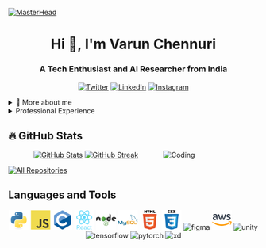 [![MasterHead](https://t3.ftcdn.net/jpg/03/69/52/94/360_F_369529490_oQGJ7EY4FAshFsJUIXJyosgcsktEq29U.jpg)](https://whitedevil.io)

<h1 align="center">Hi 👋, I'm Varun Chennuri</h1>
<h3 align="center">A Tech Enthusiast and AI Researcher from India</h3>
<p align="center">
<a href="https://twitter.com/varun_chennuri" target="blank"><img align="center" width="32px" src="https://i.imgur.com/OXZM1L6.png" alt="Twitter" /></a>
<a href="https://linkedin.com/in/varun_chennuri" target="blank"><img align="center" width="32px" src="https://i.imgur.com/qiXu7b2.png" alt="LinkedIn" /></a>
<a href="https://instagram.com/varun_chennuri" target="blank"><img align="center" width="32px" src="https://i.imgur.com/OViZO8J.png" alt="Instagram" /></a>
</p>


<div>
<details>
  <summary>🧑 More about me</summary>
  
## About Me

I am a passionate tech enthusiast and AI researcher dedicated to developing innovative AI-based solutions. With expertise in large language models, NLP technologies, and software integration, I aim to push the boundaries of what's possible with AI.

- 🔭 **Current Project**: Working on an ASL to Speech Converter to bridge the communication gap for the hearing impaired.
- 🌱 **Learning**: Diving deep into TensorFlow and PyTorch to enhance my machine learning skills.
- 🤝 **Collaboration**: Looking for collaborators and experts to join me in perfecting the ASL to Speech Converter.
- 📫 **Contact**: Reach me at **varunchennuri1309@gmail.com**

</details>

<div>
<details>
  <summary>Professional Experience</summary>
  
## Professional Experience

### AI Researcher and Product Designer at Genie AI
- **Role**: Developing AI-based business solutions and copilots for various sectors.
- **Key Projects**:
  - **ALBIS**: An advanced AI copilot featuring the latest in large language models, NLP technologies, and integration with various software.
  - **FX Tools**: A suite of tools designed to automate processes in business ecosystems, including Lead Manager FX, Match Maker FX, Scheduler FX, and more.
  - **ESG FX Tools**: Future Experience Tools focused on Environmental, Social, and Governance aspects for property management companies.
  - **Government Surveys Automation**: Automating Canadian government surveys to improve efficiency and accuracy.

### Personal Startup: Checkmatics
- **Founder**: Developing a mobile app that helps users decide on the best products to use by analyzing product ingredients and providing recommendations.
- **Features**:
  - Analyzes user skin through a questionnaire.
  - Recommends alternative products if the searched product is not suitable.
  - Provides purchase recommendations to buy the same product for a cheaper price online.

</details>

## 🔥 GitHub Stats

<img align="right" width="38%" alt="Coding"  src="https://media.giphy.com/media/qgQUggAC3Pfv687qPC/giphy.gif">

<p align="center">
  <a href="https://github.com/chennurivarun"><img width="50%" src="https://github-readme-stats.vercel.app/api?username=chennurivarun&show_icons=true&locale=en&layout=compact&theme=radical&title_color=ff3068" alt="GitHub Stats" /></a>
  <a href="https://github.com/chennurivarun"><img width="50%" src="http://github-readme-streak-stats.herokuapp.com/?user=chennurivarun&theme=radical&date_format=M%20j%5B%2C%20Y%5D&ring=ff3068&fire=ff3068&sideNums=ff3068" alt="GitHub Streak" /></a>
</p>


<p align="left">
  <a href="https://github.com/chennurivarun?tab=repositories&sort=stargazers"><img alt="All Repositories" title="All Repositories" src="https://custom-icon-badges.herokuapp.com/badge/-All%20Repos-2962FF?style=for-the-badge&logoColor=white&logo=repo"/></a>
</p>

## Languages and Tools

<div align="center">
  <img src="https://raw.githubusercontent.com/devicons/devicon/master/icons/python/python-original.svg" alt="python" width="40" height="40"/>
  <img src="https://raw.githubusercontent.com/devicons/devicon/master/icons/javascript/javascript-original.svg" alt="javascript" width="40" height="40"/>
  <img src="https://raw.githubusercontent.com/devicons/devicon/master/icons/c/c-original.svg" alt="c" width="40" height="40"/>
  <img src="https://raw.githubusercontent.com/devicons/devicon/master/icons/react/react-original-wordmark.svg" alt="react" width="40" height="40"/>
  <img src="https://raw.githubusercontent.com/devicons/devicon/master/icons/nodejs/nodejs-original-wordmark.svg" alt="nodejs" width="40" height="40"/>
  <img src="https://raw.githubusercontent.com/devicons/devicon/master/icons/mysql/mysql-original-wordmark.svg" alt="mysql" width="40" height="40"/>
  <img src="https://raw.githubusercontent.com/devicons/devicon/master/icons/html5/html5-original-wordmark.svg" alt="html5" width="40" height="40"/>
  <img src="https://raw.githubusercontent.com/devicons/devicon/master/icons/css3/css3-original-wordmark.svg" alt="css3" width="40" height="40"/>
  <img src="https://www.vectorlogo.zone/logos/figma/figma-icon.svg" alt="figma" width="40" height="40"/>
  <img src="https://raw.githubusercontent.com/devicons/devicon/master/icons/amazonwebservices/amazonwebservices-original-wordmark.svg" alt="aws" width="40" height="40"/>
  <img src="https://www.vectorlogo.zone/logos/unity3d/unity3d-icon.svg" alt="unity" width="40" height="40"/>
  <img src="https://www.vectorlogo.zone/logos/tensorflow/tensorflow-icon.svg" alt="tensorflow" width="40" height="40"/>
  <img src="https://www.vectorlogo.zone/logos/pytorch/pytorch-icon.svg" alt="pytorch" width="40" height="40"/>
  <img src="https://cdn.worldvectorlogo.com/logos/adobe-xd.svg" alt="xd" width="40" height="40"/>
</div>
